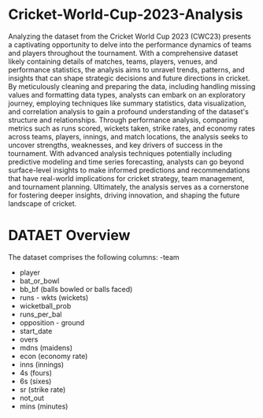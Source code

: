# Cricket-World-Cup-2023-Analysis

Analyzing the dataset from the Cricket World Cup 2023 (CWC23) presents a captivating opportunity to delve into the performance dynamics of teams and players throughout the tournament. With a comprehensive dataset likely containing details of matches, teams, players, venues, and performance statistics, the analysis aims to unravel trends, patterns, and insights that can shape strategic decisions and future directions in cricket. By meticulously cleaning and preparing the data, including handling missing values and formatting data types, analysts can embark on an exploratory journey, employing techniques like summary statistics, data visualization, and correlation analysis to gain a profound understanding of the dataset's structure and relationships. Through performance analysis, comparing metrics such as runs scored, wickets taken, strike rates, and economy rates across teams, players, innings, and match locations, the analysis seeks to uncover strengths, weaknesses, and key drivers of success in the tournament. With advanced analysis techniques potentially including predictive modeling and time series forecasting, analysts can go beyond surface-level insights to make informed predictions and recommendations that have real-world implications for cricket strategy, team management, and tournament planning. Ultimately, the analysis serves as a cornerstone for fostering deeper insights, driving innovation, and shaping the future landscape of cricket.

# DATAET Overview
The dataset comprises the following columns:
-team 
- player 
- bat_or_bowl 
- bb_bf (balls bowled or balls faced) 
- runs - wkts (wickets) 
- wicketball_prob 
- runs_per_bal
- opposition - ground 
- start_date 
- overs 
- mdns (maidens) 
- econ (economy rate) 
- inns (innings) 
- 4s (fours) 
- 6s (sixes) 
- sr (strike rate) 
- not_out 
- mins (minutes)
